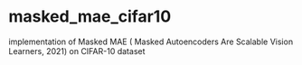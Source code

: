 # masked_mae_cifar10
implementation of Masked MAE ( Masked Autoencoders Are Scalable Vision Learners, 2021) on CIFAR-10 dataset
